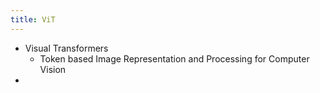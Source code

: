 ```yaml
---
title: ViT
---
```


- Visual Transformers
    - Token based Image Representation and Processing for Computer Vision
-